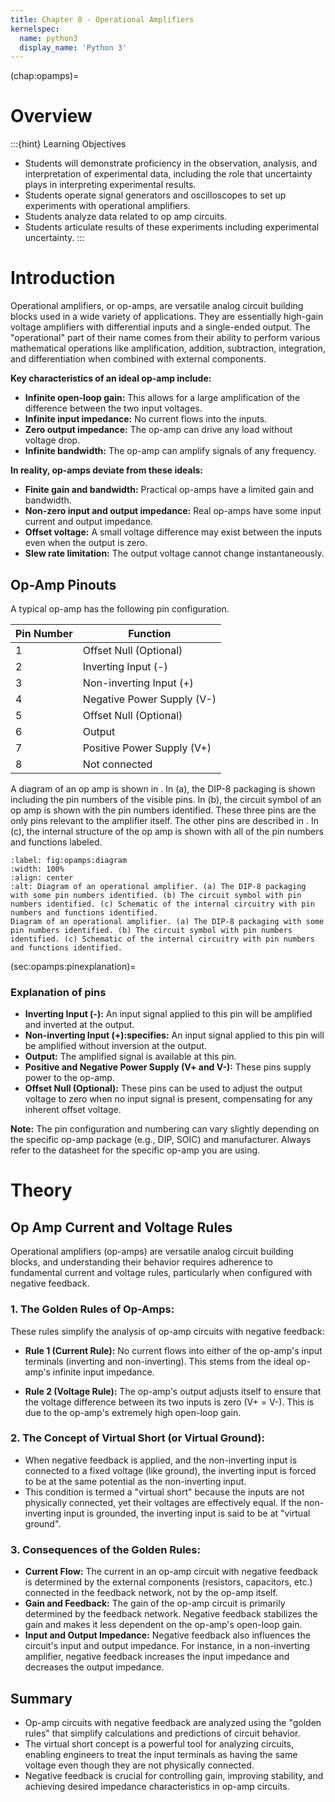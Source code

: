 ```yaml
---
title: Chapter 8 - Operational Amplifiers
kernelspec:
  name: python3
  display_name: 'Python 3'
---
```

(chap:opamps)=
# Overview
:::{hint} Learning Objectives
* Students will demonstrate proficiency in the observation, analysis, and interpretation of experimental data, including the role that uncertainty plays in interpreting experimental results.
* Students operate signal generators and oscilloscopes to set up experiments with operational amplifiers.
* Students analyze data related to op amp circuits.
* Students articulate results of these experiments including experimental uncertainty.
:::

# Introduction

Operational amplifiers, or op-amps, are versatile analog circuit building blocks used in a wide variety of applications. They are essentially high-gain voltage amplifiers with differential inputs and a single-ended output.  The "operational" part of their name comes from their ability to perform various mathematical operations like amplification, addition, subtraction, integration, and differentiation when combined with external components.

**Key characteristics of an ideal op-amp include:**

-   **Infinite open-loop gain:** This allows for a large amplification of the difference between the two input voltages.
-   **Infinite input impedance:** No current flows into the inputs.
-   **Zero output impedance:** The op-amp can drive any load without voltage drop.
-   **Infinite bandwidth:**  The op-amp can amplify signals of any frequency.

**In reality, op-amps deviate from these ideals:**

-   **Finite gain and bandwidth:**  Practical op-amps have a limited gain and bandwidth.
-   **Non-zero input and output impedance:**  Real op-amps have some input current and output impedance.
-   **Offset voltage:**  A small voltage difference may exist between the inputs even when the output is zero.
-   **Slew rate limitation:**  The output voltage cannot change instantaneously.

## Op-Amp Pinouts

A typical op-amp has the following pin configuration.

| Pin Number | Function |
|---|---|
| 1 | Offset Null (Optional) |
| 2 | Inverting Input (-) |
| 3 | Non-inverting Input (+) |
| 4 | Negative Power Supply (V-) |
| 5 | Offset Null (Optional) |
| 6 | Output |
| 7 | Positive Power Supply (V+) |
| 8 | Not connected |

A diagram of an op amp is shown in [](#fig:opamps:diagram). In [](#fig:opamps:diagram)(a), the DIP-8 packaging is shown including the pin numbers of the visible pins. In [](#fig:opamps:diagram)(b), the circuit symbol of an op amp is shown with the pin numbers identified. These three pins are the only pins relevant to the amplifier itself. The other pins are described in [](#sec:opamps:pinexplanation). In [](#fig:opamps:diagram)(c), the internal structure of the op amp is shown with all of the pin numbers and functions labeled.
```{figure} ../figures/ch8_opamps/OpAmpDiagram.svg
:label: fig:opamps:diagram
:width: 100%
:align: center
:alt: Diagram of an operational amplifier. (a) The DIP-8 packaging with some pin numbers identified. (b) The circuit symbol with pin numbers identified. (c) Schematic of the internal circuitry with pin numbers and functions identified.
Diagram of an operational amplifier. (a) The DIP-8 packaging with some pin numbers identified. (b) The circuit symbol with pin numbers identified. (c) Schematic of the internal circuitry with pin numbers and functions identified.
```

(sec:opamps:pinexplanation)=
### Explanation of pins

-   **Inverting Input (-):** An input signal applied to this pin will be amplified and inverted at the output.
-   **Non-inverting Input (+):specifies:** An input signal applied to this pin will be amplified without inversion at the output.
-   **Output:**  The amplified signal is available at this pin.
-   **Positive and Negative Power Supply (V+ and V-):** These pins supply power to the op-amp.
-   **Offset Null (Optional):**  These pins can be used to adjust the output voltage to zero when no input signal is present, compensating for any inherent offset voltage.

**Note:** The pin configuration and numbering can vary slightly depending on the specific op-amp package (e.g., DIP, SOIC) and manufacturer. Always refer to the datasheet for the specific op-amp you are using.

# Theory

## Op Amp Current and Voltage Rules

Operational amplifiers (op-amps) are versatile analog circuit building blocks, and understanding their behavior requires adherence to fundamental current and voltage rules, particularly when configured with negative feedback.

### 1. The Golden Rules of Op-Amps:

These rules simplify the analysis of op-amp circuits with negative feedback:

*   **Rule 1 (Current Rule):** No current flows into either of the op-amp's input terminals (inverting and non-inverting). This stems from the ideal op-amp's infinite input impedance.

*   **Rule 2 (Voltage Rule):** The op-amp's output adjusts itself to ensure that the voltage difference between its two inputs is zero (V+ = V-). This is due to the op-amp's extremely high open-loop gain.

### 2. The Concept of Virtual Short (or Virtual Ground):

*   When negative feedback is applied, and the non-inverting input is connected to a fixed voltage (like ground), the inverting input is forced to be at the same potential as the non-inverting input.
*   This condition is termed a "virtual short" because the inputs are not physically connected, yet their voltages are effectively equal. If the non-inverting input is grounded, the inverting input is said to be at "virtual ground".

### 3. Consequences of the Golden Rules:

*   **Current Flow:** The current in an op-amp circuit with negative feedback is determined by the external components (resistors, capacitors, etc.) connected in the feedback network, not by the op-amp itself.
*   **Gain and Feedback:** The gain of the op-amp circuit is primarily determined by the feedback network. Negative feedback stabilizes the gain and makes it less dependent on the op-amp's open-loop gain.
*   **Input and Output Impedance:** Negative feedback also influences the circuit's input and output impedance. For instance, in a non-inverting amplifier, negative feedback increases the input impedance and decreases the output impedance.

## Summary

*   Op-amp circuits with negative feedback are analyzed using the "golden rules" that simplify calculations and predictions of circuit behavior.
*   The virtual short concept is a powerful tool for analyzing circuits, enabling engineers to treat the input terminals as having the same voltage even though they are not physically connected.
*   Negative feedback is crucial for controlling gain, improving stability, and achieving desired impedance characteristics in op-amp circuits.
